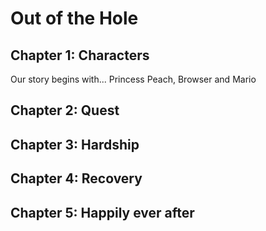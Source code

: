 # Out of the Hole

## Chapter 1: Characters

Our story begins with...
Princess Peach, Browser and Mario

## Chapter 2: Quest


## Chapter 3: Hardship


## Chapter 4: Recovery


## Chapter 5: Happily ever after

